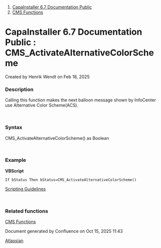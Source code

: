 <div id="page">

<div id="main" class="aui-page-panel">

<div id="main-header">

<div id="breadcrumb-section">

1.  [CapaInstaller 6.7 Documentation Public](index.html)
2.  [CMS Functions](CMS-Functions_20342569060.html)

</div>

# <span id="title-text"> CapaInstaller 6.7 Documentation Public : CMS_ActivateAlternativeColorScheme </span>

</div>

<div id="content" class="view">

<div class="page-metadata">

Created by <span class="author"> Henrik Wendt</span> on Feb 18, 2025

</div>

<div id="main-content" class="wiki-content group">

### Description

Calling this function makes the next balloon message shown by InfoCenter use Alternative Color Scheme(ACS).

 

### Syntax

CMS_ActivateAlternativeColorScheme() as Boolean

 

### Example

<div class="code panel pdl" style="border-width: 1px;">

<div class="codeHeader panelHeader pdl" style="border-bottom-width: 1px;">

**VBScript**

</div>

<div class="codeContent panelContent pdl">

``` syntaxhighlighter-pre
If bStatus Then bStatus=CMS_ActivateAlternativeColorScheme()
```

</div>

</div>

<a href="https://capasystems.atlassian.net/wiki/spaces/CI67DOC/pages/20342575822/Scripting+Guidelines" data-linked-resource-id="20342575822" data-linked-resource-version="1" data-linked-resource-type="page">Scripting Guidelines</a>

 

### Related functions

<a href="CMS-Functions_20342569060.html" data-linked-resource-id="20342569060" data-linked-resource-version="1" data-linked-resource-type="page">CMS Functions</a>

</div>

</div>

</div>

<div id="footer" role="contentinfo">

<div class="section footer-body">

Document generated by Confluence on Oct 15, 2025 11:43

<div id="footer-logo">

[Atlassian](http://www.atlassian.com/)

</div>

</div>

</div>

</div>
